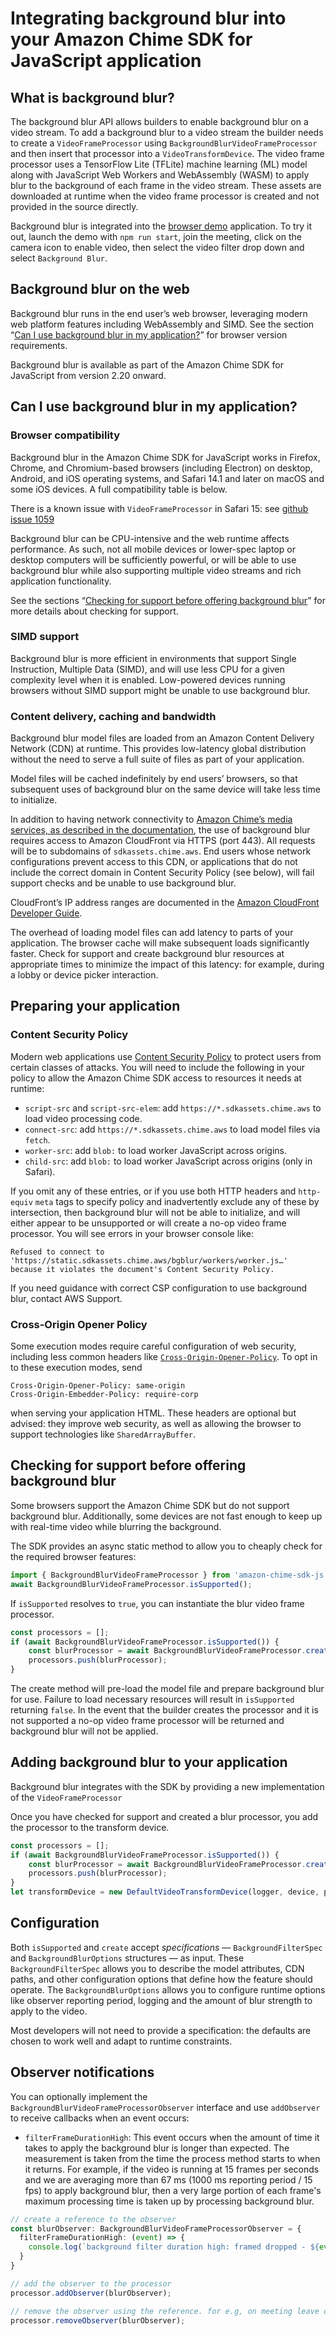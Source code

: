 # Integrating background blur into your Amazon Chime SDK for JavaScript application

## What is background blur?

The background blur API allows builders to enable background blur on a video stream. To add a background blur to a video stream the builder needs to create a `VideoFrameProcessor` using `BackgroundBlurVideoFrameProcessor` and then insert that processor into a `VideoTransformDevice`. The video frame processor uses a TensorFlow Lite (TFLite) machine learning (ML) model along with JavaScript Web Workers and WebAssembly (WASM) to apply blur to the background of each frame in the video stream. These assets are downloaded at runtime when the video frame processor is created and not provided in the source directly.

Background blur is integrated into the [browser demo](https://github.com/aws/amazon-chime-sdk-js/tree/master/demos/browser) application. To try it out, launch the demo with `npm run start`, join the meeting, click on the camera icon to enable video, then select the video filter drop down and select `Background Blur`.

## Background blur on the web

Background blur runs in the end user’s web browser, leveraging modern web platform features including WebAssembly and SIMD. See the section “[Can I use background blur in my application?](#can-i-use-amazon-background-blur-in-my-application)” for browser version requirements.

Background blur is available as part of the Amazon Chime SDK for JavaScript from version 2.20 onward.

## Can I use background blur in my application?

### Browser compatibility

Background blur in the Amazon Chime SDK for JavaScript works in Firefox, Chrome, and Chromium-based browsers (including Electron) on desktop, Android, and iOS operating systems, and Safari 14.1 and later on macOS and some iOS devices. A full compatibility table is below.

There is a known issue with `VideoFrameProcessor` in Safari 15: see [github issue 1059](https://github.com/aws/amazon-chime-sdk-js/issues/1059)

Background blur can be CPU-intensive and the web runtime affects performance. As such, not all mobile devices or lower-spec laptop or desktop computers will be sufficiently powerful, or will be able to use background blur while also supporting multiple video streams and rich application functionality.

See the sections “[Checking for support before offering background blur](#checking-for-support-before-offering-background-blur)” for more details about checking for support.


### SIMD support

Background blur is more efficient in environments that support Single Instruction, Multiple Data (SIMD), and will use less CPU for a given complexity level when it is enabled. Low-powered devices running browsers without SIMD support might be unable to use background blur.

### Content delivery, caching and bandwidth

Background blur model files are loaded from an Amazon Content Delivery Network (CDN) at runtime. This provides low-latency global distribution without the need to serve a full suite of files as part of your application.

Model files will be cached indefinitely by end users’ browsers, so that subsequent uses of background blur on the same device will take less time to initialize.

In addition to having network connectivity to [Amazon Chime’s media services, as described in the documentation](https://docs.aws.amazon.com/chime/latest/dg/chime-components.html), the use of background blur requires access to Amazon CloudFront via HTTPS (port 443). All requests will be to subdomains of `sdkassets.chime.aws`. End users whose network configurations prevent access to this CDN, or applications that do not include the correct domain in Content Security Policy (see below), will fail support checks and be unable to use background blur.

CloudFront’s IP address ranges are documented in the [Amazon CloudFront Developer Guide](https://docs.aws.amazon.com/AmazonCloudFront/latest/DeveloperGuide/LocationsOfEdgeServers.html).

The overhead of loading model files can add latency to parts of your application. The browser cache will make subsequent loads significantly faster. Check for support and create background blur resources at appropriate times to minimize the impact of this latency: for example, during a lobby or device picker interaction.

## Preparing your application

### Content Security Policy

Modern web applications use [Content Security Policy](https://developer.mozilla.org/en-US/docs/Web/HTTP/CSP) to protect users from certain classes of attacks. You will need to include the following in your policy to allow the Amazon Chime SDK access to resources it needs at runtime:

* `script-src` and `script-src-elem`: add `https://*.sdkassets.chime.aws` to load video processing code.
* `connect-src`: add `https://*.sdkassets.chime.aws` to load model files via `fetch`.
* `worker-src`: add `blob:` to load worker JavaScript across origins.
* `child-src`: add `blob:` to load worker JavaScript across origins (only in Safari).

If you omit any of these entries, or if you use both HTTP headers and `http-equiv` `meta` tags to specify policy and inadvertently exclude any of these by intersection, then background blur will not be able to initialize, and will either appear to be unsupported or will create a no-op video frame processor. You will see errors in your browser console like:

```
Refused to connect to
'https://static.sdkassets.chime.aws/bgblur/workers/worker.js…'
because it violates the document's Content Security Policy.
```

If you need guidance with correct CSP configuration to use background blur, contact AWS Support.

### Cross-Origin Opener Policy

Some execution modes require careful configuration of web security, including less common headers like [`Cross-Origin-Opener-Policy`](https://developer.mozilla.org/en-US/docs/Web/HTTP/Headers/Cross-Origin-Opener-Policy). To opt in to these execution modes, send

```
Cross-Origin-Opener-Policy: same-origin
Cross-Origin-Embedder-Policy: require-corp
```

when serving your application HTML. These headers are optional but advised: they improve web security, as well as allowing the browser to support technologies like `SharedArrayBuffer`.

## Checking for support before offering background blur

Some browsers support the Amazon Chime SDK but do not support background blur. Additionally, some devices are not fast enough to keep up with real-time video while blurring the background.

The SDK provides an async static method to allow you to cheaply check for the required browser features:

```typescript
import { BackgroundBlurVideoFrameProcessor } from 'amazon-chime-sdk-js';
await BackgroundBlurVideoFrameProcessor.isSupported();
```

If `isSupported` resolves to `true`, you can instantiate the blur video frame processor.

```typescript
const processors = [];
if (await BackgroundBlurVideoFrameProcessor.isSupported()) {
    const blurProcessor = await BackgroundBlurVideoFrameProcessor.create();
    processors.push(blurProcessor);
}
```

The create method will pre-load the model file and prepare background blur for use. Failure to load necessary resources will result in `isSupported` returning `false`. In the event that the builder creates the processor and it is not supported a no-op video frame processor will be returned and background blur will not be applied.


## Adding background blur to your application

Background blur integrates with the SDK by providing a new implementation of the `VideoFrameProcessor`

Once you have checked for support and created a blur processor, you add the processor to the transform device.

```typescript
const processors = [];
if (await BackgroundBlurVideoFrameProcessor.isSupported()) {
    const blurProcessor = await BackgroundBlurVideoFrameProcessor.create();
    processors.push(blurProcessor);
}
let transformDevice = new DefaultVideoTransformDevice(logger, device, processors);
```

## Configuration

Both `isSupported` and `create` accept _specifications_ — `BackgroundFilterSpec` and `BackgroundBlurOptions` structures — as input. These `BackgroundFilterSpec` allows you to describe the model attributes, CDN paths, and other configuration options that define how the feature should operate. The `BackgroundBlurOptions` allows you to configure runtime options like observer reporting period, logging and the amount of blur strength to apply to the video.


Most developers will not need to provide a specification: the defaults are chosen to work well and adapt to runtime constraints. 

## Observer notifications

You can optionally implement the `BackgroundBlurVideoFrameProcessorObserver` interface and use `addObserver` to receive callbacks when an event occurs:

* `filterFrameDurationHigh`:  This event occurs when the amount of time it takes to apply the background blur is longer than expected. The measurement is taken from the time the process method starts to when it returns. For example, if the video is running at 15 frames per seconds and we are averaging more than 67 ms (1000 ms reporting period / 15 fps) to apply background blur, then a very large portion of each frame's maximum processing time is taken up by processing background blur.

```typescript
// create a reference to the observer
const blurObserver: BackgroundBlurVideoFrameProcessorObserver = {
  filterFrameDurationHigh: (event) => {
    console.log(`background filter duration high: framed dropped - ${event.framesDropped}, avg - ${event.avgFilterDurationMillis} ms, frame rate - ${event.framerate}, period - ${event.periodMillis} ms`);
  }
}

// add the observer to the processor
processor.addObserver(blurObserver);

// remove the observer using the reference. for e.g, on meeting leave or turning the bgblur feature/filter off.
processor.removeObserver(blurObserver);
```


